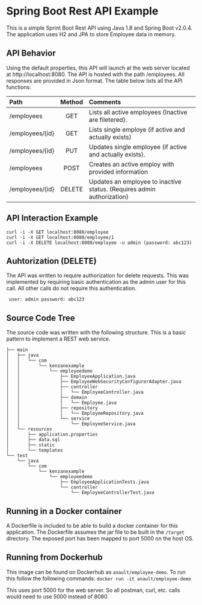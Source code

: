 # Spring Boot Rest API Example
This is a simple Sprint Boot Rest API using Java 1.8 and Spring Boot v2.0.4. The application uses H2 and JPA to store Employee data in memory.

## API Behavior
Using the default properties, this API will launch at the web server located at http://localhost:8080. 
The API is hosted with the path /employees. All responses are provided in Json format. 
The table below lists all the API functions:

|  Path           | Method   | Comments                                                              |
|:----------------|:--------:|:----------------------------------------------------------------------|
| /employees      | GET      | Lists all active employees (Inactive are filetered).                  |
| /employees/{id} | GET      | Lists single employe (if active and actually exists)                  |
| /employees/{id} | PUT      | Updates single employee (if active and actually exists).              |
| /employees      | POST     | Creates an active employ with provided information                    |
| /employees/{id} | DELETE   | Updates an employee to inactive status. (Requires admin authorization)|

## API Interaction Example
```
curl -i -X GET localhost:8080/employee
curl -i -X GET localhost:8080/employee/1
curl -i -X DELETE localhost:8080/employee -u admin (password: abc123)
```
## Auhtorization (DELETE)
The API was written to require authorization for delete requests. This was implemented by requiring basic authentication as the admin user for this call. All other calls do not require this authentication.

``` user: admin password: abc123```

## Source Code Tree
The source code was written with the following structure. This is a basic pattern to implement a REST web service.

```
├── main
│   ├── java
│   │   └── com
│   │       └── kenzanexample
│   │           └── employeedemo
│   │               ├── EmployeeApplication.java
│   │               ├── EmployeeWebSecurityConfigurerAdapter.java
│   │               ├── controller
│   │               │   └── EmployeeController.java
│   │               ├── domain
│   │               │   └── Employee.java
│   │               ├── repository
│   │               │   └── EmployeeRepository.java
│   │               └── service
│   │                   └── EmployeeService.java
│   └── resources
│       ├── application.properties
│       ├── data.sql
│       ├── static
│       └── templates
└── test
    └── java
        └── com
            └── kenzanexample
                └── employeedemo
                    ├── EmployeeApplicationTests.java
                    └── controller
                        └── EmployeeControllerTest.java
```

## Running in a Docker container
A Dockerfile is included to be able to build a docker container for this application. The Dockerfile assumes the jar file to be built in the `/target` directory. The exposed port has been mapped to port 5000 on the host OS.

## Running from Dockerhub
This image can be found on Dockerhub as `anault/employee-demo`.
To run this follow the following commands:
```docker run -it anault/employee-demo```

This uses port 5000 for the web server. So all postman, curl, etc. calls would need to use 5000 instead of 8080.
